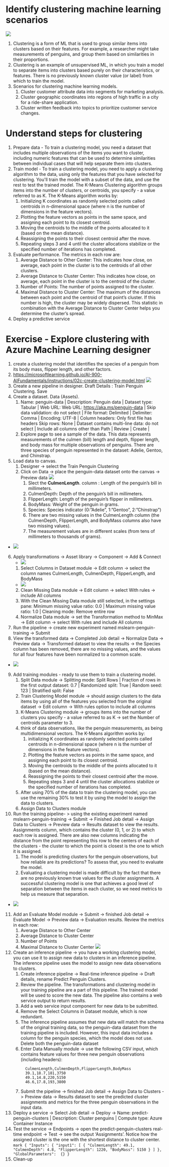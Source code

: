 # Identify clustering machine learning scenarios
  ![](img/6/1.penguins.png)
  1. Clustering is a form of ML that is used to group similar items into clusters based on their features. For example, a researcher might take measurements of penguins, and group them based on similarities in their proportions.
  2. Clustering is an example of unsupervised ML, in which you train a model to separate items into clusters based purely on their characteristics, or features. There is no previously known cluster value (or label) from which to train the model.
  3. Scenarios for clustering machine learning models.
      1. Cluster customer attribute data into segments for marketing analysis.
      2. Cluster geographic coordinates into regions of high traffic in a city for a ride-share application.
      3. Cluster written feedback into topics to prioritize customer service changes.

# Understand steps for clustering
  1. Prepare data - To train a clustering model, you need a dataset that includes multiple observations of the items you want to cluster, including numeric features that can be used to determine similarities between individual cases that will help separate them into clusters.
  2. Train model - To train a clustering model, you need to apply a clustering algorithm to the data, using only the features that you have selected for clustering. You'll train the model with a subset of the data, and use the rest to test the trained model. The K-Means Clustering algorithm groups items into the number of clusters, or centroids, you specify - a value referred to as K. The K-Means algorithm works by:
      1. Initializing K coordinates as randomly selected points called centroids in n-dimensional space (where n is the number of dimensions in the feature vectors).
      2. Plotting the feature vectors as points in the same space, and assigning each point to its closest centroid.
      3. Moving the centroids to the middle of the points allocated to it (based on the mean distance).
      4. Reassigning the points to their closest centroid after the move.
      5. Repeating steps 3 and 4 until the cluster allocations stabilize or the specified number of iterations has completed.
  3. Evaluate performance. The metrics in each row are:
      1. Average Distance to Other Center: This indicates how close, on average, each point in the cluster is to the centroids of all other clusters.
      2. Average Distance to Cluster Center: This indicates how close, on average, each point in the cluster is to the centroid of the cluster.
      3. Number of Points: The number of points assigned to the cluster.
      4. Maximal Distance to Cluster Center: The maximum of the distances between each point and the centroid of that point’s cluster. If this number is high, the cluster may be widely dispersed. This statistic in combination with the Average Distance to Cluster Center helps you determine the cluster’s spread.
  4. Deploy a predictive service

# Exercise - Explore clustering with Azure Machine Learning designer
  1. create a clustering model that identifies the species of a penguin from its body mass, flipper length, and other factors.
  2. https://microsoftlearning.github.io/AI-900-AIFundamentals/instructions/02c-create-clustering-model.html
  ![](img/6/2.create-pipeline-help.png)
  3. Create a new pipeline in designer. Draft Details : Train Penguin Clustering. Save
  4. Create a dataset. Data (Assets).
      1. Name: penguin-data | Description: Penguin data | Dataset type: Tabular | Web URL:
Web URL: https://aka.ms/penguin-data | Skip data validation: do not select | File format: Delimited | Delimiter: Comma | Encoding: UTF-8 | Column headers: Only first file has headers
Skip rows: None | Dataset contains multi-line data: do not select | Include all columns other than Path | Review | Create | 
      2. Explore page to see a sample of the data. This data represents measurements of the culmen (bill) length and depth, flipper length, and body mass for multiple observations of penguins. There are three species of penguin represented in the dataset: Adelie, Gentoo, and Chinstrap.
  5. Load data to canvas. 
      1. Designer -> select the Train Penguin Clustering 
      2. Click on Data -> place the penguin-data dataset onto the canvas -> Preview data
          ![](img/6/3.penguin-visualization.png)
          1. Slect the <b>CulmenLength</b>. column : Length of the penguin’s bill in millimeters.
          2. CulmenDepth: Depth of the penguin’s bill in millimeters.
          3. FlipperLength: Length of the penguin’s flipper in millimeters.
          4. BodyMass: Weight of the penguin in grams.
          5. Species: Species indicator (0:”Adelie”, 1:”Gentoo”, 2:”Chinstrap”)
          6. There are two missing values in the CulmenLength column (the CulmenDepth, FlipperLength, and BodyMass columns also have two missing values).
          7. The measurement values are in different scales (from tens of millimeters to thousands of grams).
  * ![](img/6/6.dataset-normalize.png)
  6. Apply transformations -> Asset library -> Component -> Add & Connect
      * ![](img/6/4.select-columns.png)
      1. Select Columns in Dataset module -> Edit column -> select the column names CulmenLength, CulmenDepth, FlipperLength, and BodyMass
      * ![](img/6/5.normalize-columns.png)
      2. Clean Missing Data module -> Edit column -> select With rules -> include All columns
      3. With the Clean Missing Data module still selected, in the settings pane: Minimum missing value ratio: 0.0 | Maximum missing value ratio: 1.0 | Cleaning mode: Remove entire row
      4. Normalize Data module -> set the Transformation method to MinMax -> Edit column -> select With rules and include All columns
  7. Run the pipeline -> create new experiment named mslearn-penguin-training -> Submit
  8. View the transformed data -> Completed Job detail -> Normalize Data -> Preview data -> Transformed dataset to view the results -> the Species column has been removed, there are no missing values, and the values for all four features have been normalized to a common scale.
  * ![](img/6/7.k-means.png)
  9. Add training modules - ready to use them to train a clustering model.
      1. Split Data module -> Splitting mode: Split Rows | Fraction of rows in the first output dataset: 0.7 | Randomized split: True | Random seed: 123 | Stratified split: False
      2. Train Clustering Model module -> should assign clusters to the data items by using all of the features you selected from the original dataset -> Edit column ->  With rules option to include all columns
      3. K-Means Clustering module -> groups items into the number of clusters you specify - a value referred to as K -> set the Number of centroids parameter to 3.
        1. think of data observations, like the penguin measurements, as being multidimensional vectors. The K-Means algorithm works by:
            1. initializing K coordinates as randomly selected points called centroids in n-dimensional space (where n is the number of dimensions in the feature vectors).
            2. Plotting the feature vectors as points in the same space, and assigning each point to its closest centroid.
            3. Moving the centroids to the middle of the points allocated to it (based on the mean distance).
            4. Reassigning the points to their closest centroid after the move.
            5. Repeating steps 3 and 4 until the cluster allocations stabilize or the specified number of iterations has completed.
        2. After using 70% of the data to train the clustering model, you can use the remaining 30% to test it by using the model to assign the data to clusters.
      4. Assign Data to Clusters module
  10. Run the training pipeline- > using the existing experiment named mslearn-penguin-training  -> Submit -> Finished Job detail -> Assign Data to Clusters ->  Preview data -> Results dataset to view the results. Assignments column, which contains the cluster (0, 1, or 2) to which each row is assigned. There are also new columns indicating the distance from the point representing this row to the centers of each of the clusters - the cluster to which the point is closest is the one to which it is assigned.
      1. The model is predicting clusters for the penguin observations, but how reliable are its predictions? To assess that, you need to evaluate the model.
      2. Evaluating a clustering model is made difficult by the fact that there are no previously known true values for the cluster assignments. A successful clustering model is one that achieves a good level of separation between the items in each cluster, so we need metrics to help us measure that separation.
  * ![](img/6/8.evaluate-cluster.png)
  11. Add an Evaluate Model module -> Submit -> finished Job detail -> Evaluate Model -> Preview data -> Evaluation results. Review the metrics in each row:
      1. Average Distance to Other Center
      2. Average Distance to Cluster Center
      3. Number of Points
      4. Maximal Distance to Cluster Center
  ![](img/6/9.inference-changes.png)
  12. Create an inference pipeline -> you have a working clustering model, you can use it to assign new data to clusters in an inference pipeline. The inference pipeline uses the model to assign new data observations to clusters.
      1. Create inference pipeline -> Real-time inference pipeline -> Draft details, rename Predict Penguin Clusters. 
      2. Review the pipeline. The transformations and clustering model in your training pipeline are a part of this pipeline. The trained model will be used to score the new data. The pipeline also contains a web service output to return results.
      3. Add a web service input component for new data to be submitted.
      4. Remove the Select Columns in Dataset module, which is now redundant.
      5. The inference pipeline assumes that new data will match the schema of the original training data, so the penguin-data dataset from the training pipeline is included. However, this input data includes a column for the penguin species, which the model does not use. Delete both the penguin-data dataset
      6. Enter Data Manually module -> use the following CSV input, which contains feature values for three new penguin observations (including headers):
          ``` mark
            CulmenLength,CulmenDepth,FlipperLength,BodyMass
            39.1,18.7,181,3750
            49.1,14.8,220,5150
            46.6,17.8,193,3800
          ```
      7. Submit the pipeline -> finished Job detail -> Assign Data to Clusters -> Preview data -> Results dataset to see the predicted cluster assignments and metrics for the three penguin observations in the input data.
  13. Deploy a service -> Select Job detail -> Deploy -> Name: predict-penguin-clusters | 
Description: Cluster penguins | Compute type: Azure Container Instance
  14. Test the service -> Endpoints -> open the predict-penguin-clusters real-time endpoint -> Test -> see the output ‘Assignments’. Notice how the assigned cluster is the one with the shortest distance to cluster center.
    ``` mark
        {
           "Inputs": {
               "input1": [
                   {
                       "CulmenLength": 49.1,
                       "CulmenDepth": 4.8,
                       "FlipperLength": 1220,
                       "BodyMass": 5150
                   }
               ]
           },
           "GlobalParameters":  {}
       }
    ```
  15. Clean-up
